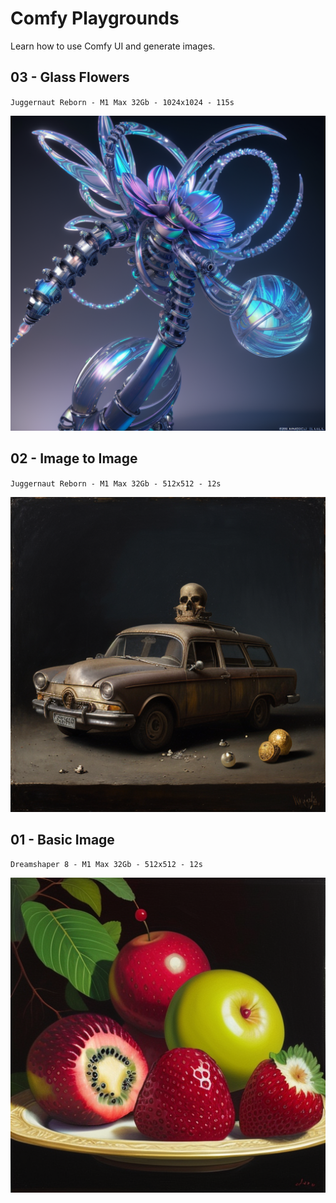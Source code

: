 # Comfy Playgrounds

Learn how to use Comfy UI and generate images.


## 03 - Glass Flowers
`Juggernaut Reborn - M1 Max 32Gb - 1024x1024 - 115s`  

![Glass Flowers](03-glass-flowers-250611/03-glass-flowers-250611.png)


## 02 - Image to Image  
`Juggernaut Reborn - M1 Max 32Gb - 512x512 - 12s`  

![Image to Image](02-image-to-image-250610/02-image-to-image-250610.png)


## 01 - Basic Image 
`Dreamshaper 8 - M1 Max 32Gb - 512x512 - 12s`  

![Basic Image](01-basic-images-250609/01-basic-images-250609.png)
